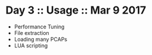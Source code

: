 # Day 3 :: Usage :: Mar 9 2017

* Performance Tuning
* File extraction
* Loading many PCAPs
* LUA scripting
